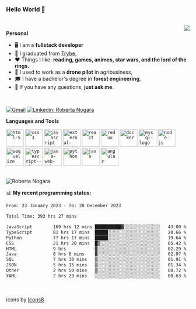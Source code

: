 ### Hello World 👋

<br />

<img align="right" src="https://github.blog/wp-content/uploads/2018/10/46896184-b679fc80-ce30-11e8-88bf-921e9b788f7c.gif?resize=200%2C200"  />

**Personal**
- 🖥️ I am a **fullstack developer**
- 📖 I graduated from [Trybe](https://www.betrybe.com/),
- ❤️ Things I like: **reading, games, animes, star wars, and the lord of the rings.** 
- 🌾 I used to work as a **drone pilot** in agribusiness,
- 🎓 I have a bachelor's degree in **forest engineering**,
- 💬 If you have any questions, **just ask me**.

<br />

[![Gmail](https://img.icons8.com/neon/96/gmail.png)](mailto:r.nogara.dev@gmail.com)
[![Linkedin: Roberta Nogara](https://img.icons8.com/neon/96/linkedin.png)](https://www.linkedin.com/in/robertanogara/)

**Languages and Tools**  

<code><img width="48" height="48" src="https://img.icons8.com/fluency/48/html-5.png" alt="html-5"/></code>
<code><img width="48" height="48" src="https://img.icons8.com/fluency/48/css3.png" alt="css3"/></code>
<code><img width="48" height="48" src="https://img.icons8.com/fluency/48/javascript.png" alt="javascript"/></code>
<code><img width="48" height="48" src="https://img.icons8.com/external-tal-revivo-color-tal-revivo/48/external-jest-can-collect-code-coverage-information-from-entire-projects-logo-color-tal-revivo.png" alt="external-jest-can-collect-code-coverage-information-from-entire-projects-logo-color-tal-revivo"/></code>
<code><img width="48" height="48" src="https://img.icons8.com/office/40/react.png" alt="react"/></code>
<code><img width="48" height="48" src="https://img.icons8.com/color/48/redux.png" alt="redux"/></code>
<code><img width="48" height="48" src="https://img.icons8.com/fluency/48/docker.png" alt="docker"/></code>
<code><img width="48" height="48" src="https://img.icons8.com/fluency/48/mysql-logo.png" alt="mysql-logo"/></code>
<code><img width="48" height="48" src="https://img.icons8.com/fluency/48/node-js.png" alt="node-js"/></code>
<code><img width="48" height="48" src="https://cdn.icon-icons.com/icons2/2415/PNG/512/sequelize_original_logo_icon_146348.png" alt="sequelize"/></code>
<code><img width="48" height="48" src="https://img.icons8.com/fluency/48/typescript--v2.png" alt="typescript--v2"/></code>
<code><img width="48" height="48" src="https://img.icons8.com/color/48/java-web-token.png" alt="java-web-token"/></code>
<code><img width="48" height="48" src="https://img.icons8.com/fluency/48/python.png" alt="python"/></code>
<code><img width="48" height="48" src="https://img.icons8.com/color/48/java-coffee-cup-logo--v1.png" alt="java"/></code>
<code><img width="48" height="48" src="https://img.icons8.com/fluency/48/angularjs.png" alt="angular"/></code>

<br />
<img src="https://github-readme-stats.vercel.app/api?username=rnogara&count_private=true&show_icons=true" alt="Roberta Nogara" />
<br />

📊 **My recent programming status:**
<!--START_SECTION:waka-->

```txt
From: 23 January 2023 - To: 28 December 2023

Total Time: 393 hrs 27 mins

JavaScript        169 hrs 12 mins ██████████▓░░░░░░░░░░░░░░   43.00 %
TypeScript        81 hrs 17 mins  █████░░░░░░░░░░░░░░░░░░░░   20.66 %
Python            77 hrs 17 mins  █████░░░░░░░░░░░░░░░░░░░░   19.64 %
CSS               21 hrs 20 mins  █▒░░░░░░░░░░░░░░░░░░░░░░░   05.42 %
HTML              9 hrs           ▓░░░░░░░░░░░░░░░░░░░░░░░░   02.29 %
Java              8 hrs 8 mins    ▓░░░░░░░░░░░░░░░░░░░░░░░░   02.07 %
SQL               7 hrs 30 mins   ▒░░░░░░░░░░░░░░░░░░░░░░░░   01.91 %
JSON              5 hrs 15 mins   ▒░░░░░░░░░░░░░░░░░░░░░░░░   01.34 %
Other             2 hrs 50 mins   ▒░░░░░░░░░░░░░░░░░░░░░░░░   00.72 %
YAML              2 hrs 29 mins   ░░░░░░░░░░░░░░░░░░░░░░░░░   00.63 %
```

<!--END_SECTION:waka-->

<br />
<br />
icons by <a href="https://icons8.com">Icons8</a>
